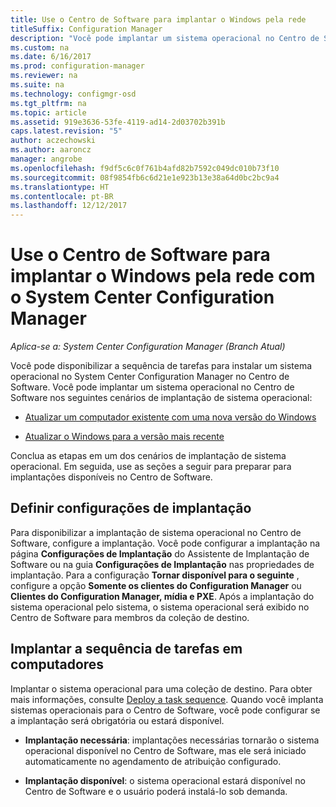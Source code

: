 ```yaml
---
title: Use o Centro de Software para implantar o Windows pela rede
titleSuffix: Configuration Manager
description: "Você pode implantar um sistema operacional no Centro de Software para atualizar um computador existente com uma nova versão do Windows ou para atualizar o Windows para a versão mais recente."
ms.custom: na
ms.date: 6/16/2017
ms.prod: configuration-manager
ms.reviewer: na
ms.suite: na
ms.technology: configmgr-osd
ms.tgt_pltfrm: na
ms.topic: article
ms.assetid: 919e3636-53fe-4119-ad14-2d03702b391b
caps.latest.revision: "5"
author: aczechowski
ms.author: aaroncz
manager: angrobe
ms.openlocfilehash: f9df5c6c0f761b4afd82b7592c049dc010b73f10
ms.sourcegitcommit: 08f9854fb6c6d21e1e923b13e38a64d0bc2bc9a4
ms.translationtype: HT
ms.contentlocale: pt-BR
ms.lasthandoff: 12/12/2017
---
```

# <a name="use-software-center-to-deploy-windows-over-the-network-with-system-center-configuration-manager"></a>Use o Centro de Software para implantar o Windows pela rede com o System Center Configuration Manager

*Aplica-se a: System Center Configuration Manager (Branch Atual)*

Você pode disponibilizar a sequência de tarefas para instalar um sistema operacional no System Center Configuration Manager no Centro de Software. Você pode implantar um sistema operacional no Centro de Software nos seguintes cenários de implantação de sistema operacional:

-   [Atualizar um computador existente com uma nova versão do Windows](refresh-an-existing-computer-with-a-new-version-of-windows.md)

-   [Atualizar o Windows para a versão mais recente](upgrade-windows-to-the-latest-version.md)

Conclua as etapas em um dos cenários de implantação de sistema operacional. Em seguida, use as seções a seguir para preparar para implantações disponíveis no Centro de Software.

## <a name="configure-deployment-settings"></a>Definir configurações de implantação  
Para disponibilizar a implantação de sistema operacional no Centro de Software, configure a implantação. Você pode configurar a implantação na página **Configurações de Implantação** do Assistente de Implantação de Software ou na guia **Configurações de Implantação** nas propriedades de implantação. Para a configuração **Tornar disponível para o seguinte** , configure a opção **Somente os clientes do Configuration Manager** ou **Clientes do Configuration Manager, mídia e PXE**. Após a implantação do sistema operacional pelo sistema, o sistema operacional será exibido no Centro de Software para membros da coleção de destino.

##  <a name="BKMK_Deploy"></a> Implantar a sequência de tarefas em computadores  
Implantar o sistema operacional para uma coleção de destino. Para obter mais informações, consulte [Deploy a task sequence](manage-task-sequences-to-automate-tasks.md#BKMK_DeployTS). Quando você implanta sistemas operacionais para o Centro de Software, você pode configurar se a implantação será obrigatória ou estará disponível.

-   **Implantação necessária**: implantações necessárias tornarão o sistema operacional disponível no Centro de Software, mas ele será iniciado automaticamente no agendamento de atribuição configurado.

-   **Implantação disponível**: o sistema operacional estará disponível no Centro de Software e o usuário poderá instalá-lo sob demanda.
